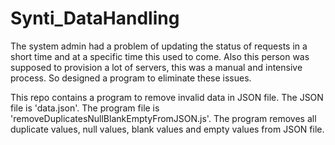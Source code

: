 # Synti_DataHandling

The system admin had a problem of updating the status of requests in a short time and at a specific time this used to come.
Also this person was supposed to provision a lot of servers, this was a manual and intensive process. So designed a program to eliminate these issues.            

This repo contains a program to remove invalid data in JSON file.
The JSON file is 'data.json'.
The program file is 'removeDuplicatesNullBlankEmptyFromJSON.js'.
The program removes all duplicate values, null values, blank values and empty values from JSON file.
